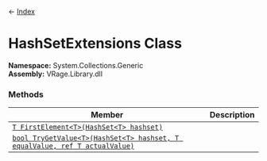 ← [Index](index)
# HashSetExtensions Class
**Namespace:** System.Collections.Generic  
**Assembly:** VRage.Library.dll  
### Methods
|Member|Description|
|---|---|
|[`T FirstElement<T>(HashSet<T> hashset)`](System.Collections.Generic.FirstElement)||
|[`bool TryGetValue<T>(HashSet<T> hashset, T equalValue, ref T actualValue)`](System.Collections.Generic.TryGetValue)||
